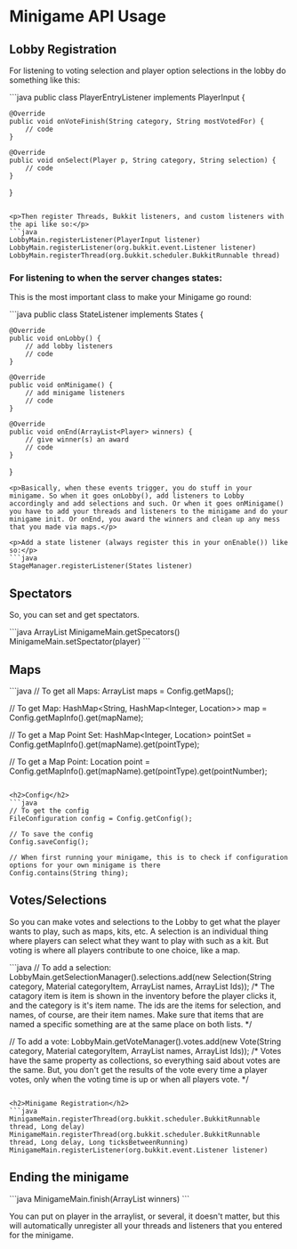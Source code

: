 <h1>Minigame API Usage</h1>

<h2>Lobby Registration</h2>

<p>For listening to voting selection and player option selections in the lobby do something like this:</p>
```java
public class PlayerEntryListener implements PlayerInput {

    @Override
	public void onVoteFinish(String category, String mostVotedFor) {
	    // code
	}
	
	@Override
	public void onSelect(Player p, String category, String selection) {
	    // code
	}
	
}
```

<p>Then register Threads, Bukkit listeners, and custom listeners with the api like so:</p>
```java
LobbyMain.registerListener(PlayerInput listener)
LobbyMain.registerListener(org.bukkit.event.Listener listener)
LobbyMain.registerThread(org.bukkit.scheduler.BukkitRunnable thread)
```

<h3>For listening to when the server changes states:</h3>
<p>This is the most important class to make your Minigame go round:</p>
```java
public class StateListener implements States {

    @Override
	public void onLobby() {
	    // add lobby listeners
		// code
	}
	
	@Override
	public void onMinigame() {
	    // add minigame listeners
		// code
	}
	
	@Override
	public void onEnd(ArrayList<Player> winners) {
	    // give winner(s) an award
		// code
	}
	
}
```
<p>Basically, when these events trigger, you do stuff in your minigame. So when it goes onLobby(), add listeners to Lobby accordingly and add selections and such. Or when it goes onMinigame() you have to add your threads and listeners to the minigame and do your minigame init. Or onEnd, you award the winners and clean up any mess that you made via maps.</p>

<p>Add a state listener (always register this in your onEnable()) like so:</p>
```java
StageManager.registerListener(States listener)
```

<h2>Spectators</h2>
<p>So, you can set and get spectators.</p>
```java
ArrayList<Player> MinigameMain.getSpecators()
MinigameMain.setSpectator(player)
```

<h2>Maps</h2>
```java
// To get all Maps:
ArrayList<String> maps = Config.getMaps();

// To get Map:
HashMap<String, HashMap<Integer, Location>> map = Config.getMapInfo().get(mapName);

// To get a Map Point Set: 
HashMap<Integer, Location> pointSet = Config.getMapInfo().get(mapName).get(pointType);

// To get a Map Point: 
Location point = Config.getMapInfo().get(mapName).get(pointType).get(pointNumber);
```

<h2>Config</h2>
```java
// To get the config
FileConfiguration config = Config.getConfig();

// To save the config
Config.saveConfig();

// When first running your minigame, this is to check if configuration options for your own minigame is there
Config.contains(String thing);
```

<h2>Votes/Selections</h2>
<p>So you can make votes and selections to the Lobby to get what the player wants to play, such as maps, kits, etc. A selection is an individual thing where players can select what they want to play with such as a kit. But voting is where all players contribute to one choice, like a map.</p>
```java
// To add a selection:
LobbyMain.getSelectionManager().selections.add(new Selection(String category, Material categoryItem, ArrayList<String> names, ArrayList<Material> Ids));
/* 
    The catagory item is item is shown in the inventory before the player clicks it, and the category is it's item name.
    The ids are the items for selection, and names, of course, are their item names. 
    Make sure that items that are named a specific something are at the same place on both lists.
*/

// To add a vote:
LobbyMain.getVoteManager().votes.add(new Vote(String category, Material categoryItem, ArrayList<String> names, ArrayList<Material> Ids));
/* 
    Votes have the same property as collections, so everything said about votes are the same. 
	But, you don't get the results of the vote every time a player votes, only when the voting time is up or when all players vote.
*/
```

<h2>Minigame Registration</h2>
```java
MinigameMain.registerThread(org.bukkit.scheduler.BukkitRunnable thread, Long delay)
MinigameMain.registerThread(org.bukkit.scheduler.BukkitRunnable thread, Long delay, Long ticksBetweenRunning)
MinigameMain.registerListener(org.bukkit.event.Listener listener)
```

<h2>Ending the minigame</h2>
```java
MinigameMain.finish(ArrayList<Player> winners)
```
<p>You can put on player in the arraylist, or several, it doesn't matter, but this will automatically unregister all your threads and listeners that you entered for the minigame.</p>
